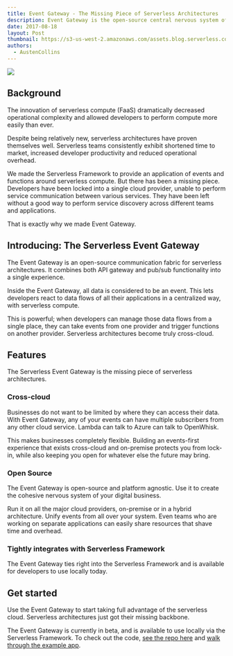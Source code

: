 ```yaml
---
title: Event Gateway - The Missing Piece of Serverless Architectures
description: Event Gateway is the open-source central nervous system of your serverless architectures. React to any event, with any function, on any cloud.
date: 2017-08-18
layout: Post
thumbnail: https://s3-us-west-2.amazonaws.com/assets.blog.serverless.com/Event_gateway_blog_image.jpg
authors:
  - AustenCollins
---
```


<img src="https://s3-us-west-2.amazonaws.com/assets.blog.serverless.com/event_gateway_repo.png">

## Background

The innovation of serverless compute (FaaS) dramatically decreased operational complexity and allowed developers to perform compute more easily than ever.

Despite being relatively new, serverless architectures have proven themselves well. Serverless teams consistently exhibit shortened time to market, increased developer productivity and reduced operational overhead.

We made the Serverless Framework to provide an application of events and functions around serverless compute. But there has been a missing piece. Developers have been locked into a single cloud provider, unable to perform service communication between various services. They have been left without a good way to perform service discovery across different teams and applications.

That is exactly why we made Event Gateway.

## Introducing: The Serverless Event Gateway

The Event Gateway is an open-source communication fabric for serverless architectures. It combines both API gateway and pub/sub functionality into a single experience.

Inside the Event Gateway, all data is considered to be an event. This lets developers react to data flows of all their applications in a centralized way, with serverless compute.

This is powerful; when developers can manage those data flows from a single place, they can take events from one provider and trigger functions on another provider. Serverless architectures become truly cross-cloud.

## Features

The Serverless Event Gateway is the missing piece of serverless architectures.

### Cross-cloud

Businesses do not want to be limited by where they can access their data. With Event Gateway, any of your events can have multiple subscribers from any other cloud service. Lambda can talk to Azure can talk to OpenWhisk.

This makes businesses completely flexible. Building an events-first experience that exists cross-cloud and on-premise protects you from lock-in, while also keeping you open for whatever else the future may bring.

### Open Source

The Event Gateway is open-source and platform agnostic. Use it to create the cohesive nervous system of your digital business.

Run it on all the major cloud providers, on-premise or in a hybrid architecture. Unify events from all over your system. Even teams who are working on separate applications can easily share resources that shave time and overhead.

### Tightly integrates with Serverless Framework

The Event Gateway ties right into the Serverless Framework and is available for developers to use locally today.

## Get started

Use the Event Gateway to start taking full advantage of the serverless cloud. Serverless architectures just got their missing backbone.

The Event Gateway is currently in beta, and is available to use locally via the Serverless Framework. To check out the code, [see the repo here](https://github.com/serverless/event-gateway) and [walk through the example app](https://github.com/serverless/event-gateway-example).
